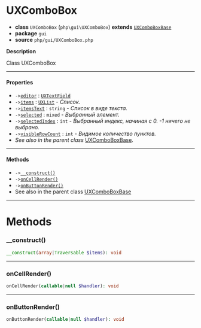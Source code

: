 # UXComboBox

- **class** `UXComboBox` (`php\gui\UXComboBox`) **extends** [`UXComboBoxBase`](https://github.com/VenityStudio/android/tree/master/jphp-android-ext/api-docs/classes/php/gui/UXComboBoxBase.md)
- **package** `gui`
- **source** `php/gui/UXComboBox.php`

**Description**

Class UXComboBox

---

#### Properties

- `->`[`editor`](#prop-editor) : [`UXTextField`](https://github.com/VenityStudio/android/tree/master/jphp-android-ext/api-docs/classes/php/gui/UXTextField.md)
- `->`[`items`](#prop-items) : [`UXList`](https://github.com/VenityStudio/android/tree/master/jphp-android-ext/api-docs/classes/php/gui/UXList.md) - _Список._
- `->`[`itemsText`](#prop-itemstext) : `string` - _Список в виде текста._
- `->`[`selected`](#prop-selected) : `mixed` - _Выбранный элемент._
- `->`[`selectedIndex`](#prop-selectedindex) : `int` - _Выбранный индекс, начиная с 0.
-1 ничего не выбрано._
- `->`[`visibleRowCount`](#prop-visiblerowcount) : `int` - _Видимое количество пунктов._
- *See also in the parent class* [UXComboBoxBase](https://github.com/VenityStudio/android/tree/master/jphp-android-ext/api-docs/classes/php/gui/UXComboBoxBase.md).

---

#### Methods

- `->`[`__construct()`](#method-__construct)
- `->`[`onCellRender()`](#method-oncellrender)
- `->`[`onButtonRender()`](#method-onbuttonrender)
- See also in the parent class [UXComboBoxBase](https://github.com/VenityStudio/android/tree/master/jphp-android-ext/api-docs/classes/php/gui/UXComboBoxBase.md)

---
# Methods

<a name="method-__construct"></a>

### __construct()
```php
__construct(array|Traversable $items): void
```

---

<a name="method-oncellrender"></a>

### onCellRender()
```php
onCellRender(callable|null $handler): void
```

---

<a name="method-onbuttonrender"></a>

### onButtonRender()
```php
onButtonRender(callable|null $handler): void
```